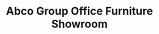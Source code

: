 ---
title: "Abco Group Office Furniture Showroom"
url: /toronto/abco-group-office-furniture-showroom/
shop: furniture
---